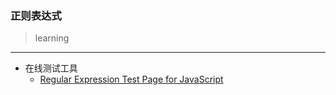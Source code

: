 ### 正则表达式

> learning

------

+ 在线测试工具
    + [Regular Expression Test Page for JavaScript](http://www.regexplanet.com/advanced/javascript/index.html)